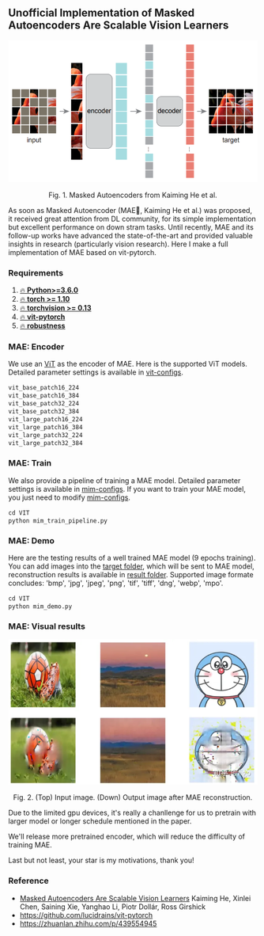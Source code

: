 ## **Unofficial Implementation of** Masked Autoencoders Are Scalable Vision Learners

<div align="center">
    <img src="./image/markdown/mae-framework.jpg" alt="image-20220922143512377" style="zoom:55%;" />
    <p> Fig. 1. Masked Autoencoders from Kaiming He et al. </p>
</div>

As soon as Masked Autoencoder (MAE🚀, Kaiming He et al.) was proposed, it received great attention from DL community, for its simple implementation but excellent performance on down stram tasks. Until recently, MAE and its follow-up works have advanced the state-of-the-art and provided valuable insights in research (particularly vision research). Here I make a full implementation of MAE based on vit-pytorch.

### Requirements
1. [🔥 **Python>=3.6.0**](https://www.python.org/)
2. [🔥 **torch >= 1.10**](https://pytorch.org/)
3. [🔥 **torchvision >= 0.13**](https://pytorch.org/vision/stable/index.html)
4. [🔥 **vit-pytorch**](https://github.com/lucidrains/vit-pytorch)
5. [🔥 **robustness**](https://github.com/MadryLab/robustness)

### MAE: Encoder

We use an [ViT](https://openreview.net/pdf?id=YicbFdNTTy) as the encoder of MAE. Here is the supported ViT models. Detailed parameter settings is available in [vit-configs](./config/vision_transformer.json).

```
vit_base_patch16_224
vit_base_patch16_384
vit_base_patch32_224
vit_base_patch32_384
vit_large_patch16_224
vit_large_patch16_384
vit_large_patch32_224
vit_large_patch32_384
```

### MAE: Train
We also provide a pipeline of training a MAE model. Detailed parameter settings is available in [mim-configs](./config/mim_config.json). If you want to train your MAE model, you just need to modify [mim-configs](./config/mim_config.json).
```
cd VIT
python mim_train_pipeline.py 
```

### MAE: Demo
Here are the testing results of a well trained MAE model (9 epochs training). You can add images into the [target folder](./image/target), which will be sent to MAE model, reconstruction results is available in [result folder](./image/result). Supported image formate concludes: 'bmp', 'jpg', 'jpeg', 'png', 'tif', 'tiff', 'dng', 'webp', 'mpo'. 

```
cd VIT
python mim_demo.py 
```

### MAE: Visual results
<div align="center">
    <img src="./image/markdown/mae_visual.bmp" style="zoom:120.5%;" />
    <p> Fig. 2. (Top) Input image. (Down) Output image after MAE reconstruction. </p>
</div>


Due to the limited gpu devices, it's really a chanllenge for us to pretrain with larger model or longer schedule mentioned in the paper. 

We'll release more pretrained encoder, which will reduce the difficulty of training MAE.

Last but not least, your star is my motivations, thank you!


### Reference  
* [Masked Autoencoders Are Scalable Vision Learners](https://arxiv.org/abs/2111.06377) Kaiming He, Xinlei Chen, Saining Xie, Yanghao Li, Piotr Dollár, Ross Girshick
* https://github.com/lucidrains/vit-pytorch
* https://zhuanlan.zhihu.com/p/439554945
